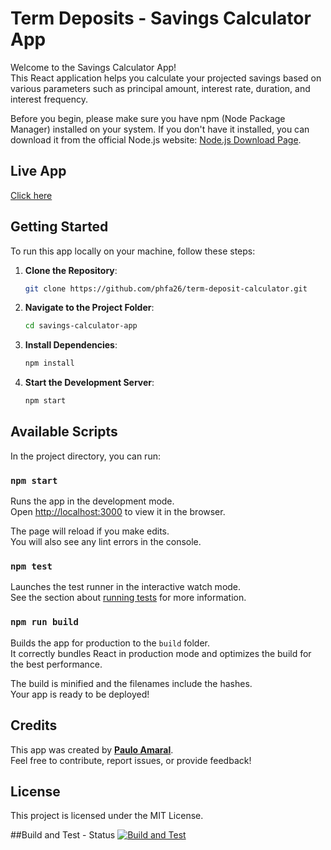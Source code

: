 # Term Deposits - Savings Calculator App

 Welcome to the Savings Calculator App!\
 This React application helps you calculate your projected savings based on various parameters such as principal amount, interest rate, duration, and interest frequency.
 
Before you begin, please make sure you have npm (Node Package Manager) installed on your system. If you don't have it installed, you can download it from the official Node.js website: [Node.js Download Page](https://nodejs.org/en/download/).

## Live App
[Click here](https://phfa26.github.io/term-deposit-calculator/)

## Getting Started

To run this app locally on your machine, follow these steps:

1. **Clone the Repository**:

   ```bash
   git clone https://github.com/phfa26/term-deposit-calculator.git

2. **Navigate to the Project Folder**:

   ```bash
   cd savings-calculator-app
   
3. **Install Dependencies**:

   ```bash
   npm install
   
4. **Start the Development Server**:

   ```bash
   npm start


## Available Scripts

In the project directory, you can run:

### `npm start`

Runs the app in the development mode.\
Open [http://localhost:3000](http://localhost:3000) to view it in the browser.

The page will reload if you make edits.\
You will also see any lint errors in the console.

### `npm test`

Launches the test runner in the interactive watch mode.\
See the section about [running tests](https://facebook.github.io/create-react-app/docs/running-tests) for more information.

### `npm run build`

Builds the app for production to the `build` folder.\
It correctly bundles React in production mode and optimizes the build for the best performance.

The build is minified and the filenames include the hashes.\
Your app is ready to be deployed!

## Credits
This app was created by **[Paulo Amaral](https://www.pauloamaral.com.au)**.\
Feel free to contribute, report issues, or provide feedback!

## License
This project is licensed under the MIT License.

##Build and Test - Status
[![Build and Test](https://github.com/phfa26/term-deposit-calculator/actions/workflows/build-test.yml/badge.svg)](https://github.com/phfa26/term-deposit-calculator/actions/workflows/build-test.yml)
